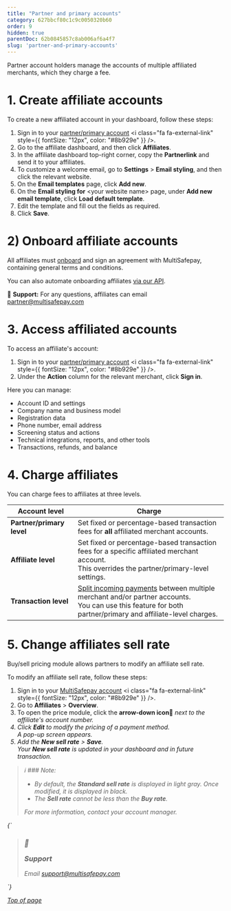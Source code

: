 ```yaml
---
title: "Partner and primary accounts"
category: 627bbcf80c1c9c0050320b60
order: 9
hidden: true
parentDoc: 62b0845857c8ab006af6a4f7
slug: 'partner-and-primary-accounts'
---
```


Partner account holders manage the accounts of multiple affiliated merchants, which they charge a fee.

# 1. Create affiliate accounts

To create a new affiliated account in your dashboard, follow these steps:

1. Sign in to your <a href="https://merchant.multisafepay.com/" target="_blank">partner/primary account</a> <i class="fa fa-external-link" style={{ fontSize: "12px", color: "#8b929e" }} />.
2. Go to the affiliate dashboard, and then click **Affiliates**.
3. In the affiliate dashboard top-right corner, copy the **Partnerlink** and send it to your affiliates.
4. To customize a welcome email, go to **Settings** > **Email styling**, and then click the relevant website.
5. On the **Email templates** page, click **Add new**.
6. On the **Email styling for** \<your website name> page, under **Add new email template**, click **Load default template**.
7. Edit the template and fill out the fields as required.
8. Click **Save**.

# 2) Onboard affiliate accounts

All affiliates must [onboard](/docs/onboarding/) and sign an agreement with MultiSafepay, containing general terms and conditions.

You can also automate onboarding affiliates [via our API](/docs/affiliate-onboarding-api).

💬  **Support:** For any questions, affiliates can email [partner@multisafepay.com](mailto:partner@multisafepay.com)

# 3. Access affiliated accounts

To access an affiliate's account:

1. Sign in to your <a href="https://merchant.multisafepay.com/" target="_blank">partner/primary account</a> <i class="fa fa-external-link" style={{ fontSize: "12px", color: "#8b929e" }} />.
2. Under the **Action** column for the relevant merchant, click **Sign in**.

Here you can manage:

* Account ID and settings
* Company name and business model
* Registration data
* Phone number, email address
* Screening status and actions
* Technical integrations, reports, and other tools
* Transactions, refunds, and balance

# 4. Charge affiliates

You can charge fees to affiliates at three levels.

| Account level             | Charge                                                                                                                                                                                    |
| ------------------------- | ----------------------------------------------------------------------------------------------------------------------------------------------------------------------------------------- |
| **Partner/primary level** | Set fixed or percentage-based transaction fees for **all** affiliated merchant accounts.                                                                                                  |
| **Affiliate level**       | Set fixed or percentage-based transaction fees for a specific affiliated merchant account. <br /> This overrides the partner/primary-level settings.                                      |
| **Transaction level**     | [Split incoming payments](/docs/split-payments/) between multiple merchant and/or partner accounts. <br /> You can use this feature for both partner/primary and affiliate-level charges. |

# 5. Change affiliates sell rate

Buy/sell pricing module allows partners to modify an affiliate sell rate.

To modify an affiliate sell rate, follow these steps:

1. Sign in to your <a href="https://merchant.multisafepay.com/" target="_blank">MultiSafepay account</a> <i class="fa fa-external-link" style={{ fontSize: "12px", color: "#8b929e" }} />.
2. Go to **Affiliates** > **Overview**.
3. To open the price module, click the **arrow-down icon:arrow_down_small:** <i class="bi bi-caret-down-fill" /> next to the affiliate's account number.
4. Click **Edit** to modify the pricing of a payment method.<br />A pop-up screen appears.
5. Add the **New sell rate** > **Save**.<br /> Your **New sell rate** is updated in your dashboard and in future transaction.

> ℹ ### Note:
>
> * By default, the **Standard sell rate** is displayed in light gray. Once modified, it is displayed in black.
> * The **Sell rate** cannot be less than the **Buy rate**.
>
> For more information, contact your account manager.

<HTMLBlock>{`
<blockquote class="callout callout_info">
    <h3 class="callout-heading false">
        <span class="callout-icon">💬</span>
        <p>Support</p>
    </h3>
    <p>Email <a href="mailto:support@multisafepay.com">support@multisafepay.com</a></p>
</blockquote>
`}</HTMLBlock>

[Top of page](#)